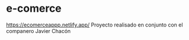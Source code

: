 # e-comerce
https://ecomerceappp.netlify.app/
Proyecto realisado en conjunto con el companero Javier Chacón
